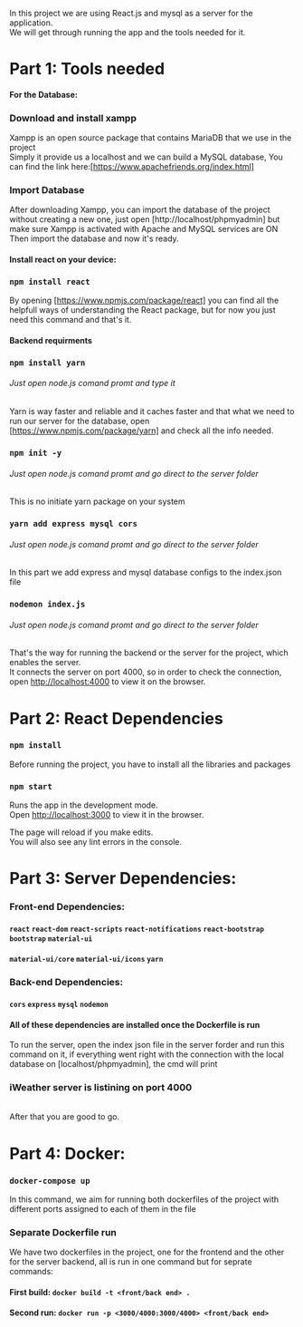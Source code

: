 In this project we are using React.js and mysql as a server for the application.<br>
We will get through running the app and the tools needed for it.

# Part 1: Tools needed

#### For the Database:

### Download and install xampp
Xampp is an open source package that contains MariaDB that we use in the project<br>
Simply it provide us a localhost and we can build a MySQL database,
You can find the link here:[https://www.apachefriends.org/index.html]

### Import Database
After downloading Xampp, you can import the database of the project without creating a new one, just open [http://localhost/phpmyadmin]
but make sure Xampp is activated with Apache and MySQL services are ON
Then import the database and now it's ready.

#### Install react on your device:

### `npm install react`

By opening [https://www.npmjs.com/package/react] you can find all the helpfull ways of understanding the React package,
but for now you just need this command and that's it.

<h4>Backend requirments</h4>

###  `npm install yarn`

<h6>Just open node.js comand promt and type it</h6>

Yarn is way faster and reliable and it caches faster and that what we need to run our server for the database, open [https://www.npmjs.com/package/yarn] and check all the info needed.

###  `npm init -y`
<h6>Just open node.js comand promt and go direct to the server folder</h6>

This is no initiate yarn package on your system

###  `yarn add express mysql cors`

<h6>Just open node.js comand promt and go direct to the server folder</h6>

In this part we add express and mysql database configs to the index.json file 

### `nodemon index.js`

<h6>Just open node.js comand promt and go direct to the server folder</h6>

That's the way for running the backend or the server for the project, which enables the server.<br>
It connects the server on port 4000, so in order to check the connection, open [http://localhost:4000](http://localhost:4000) to view it on the browser. 

# Part 2: React Dependencies

### `npm install`
Before running the project, you have to install all the libraries and packages

### `npm start`

Runs the app in the development mode.<br>
Open [http://localhost:3000](http://localhost:3000) to view it in the browser.

The page will reload if you make edits.<br>
You will also see any lint errors in the console.

# Part 3: Server Dependencies:

### Front-end Dependencies:
#### `react`   `react-dom`   `react-scripts`   `react-notifications`   `react-bootstrap`   `bootstrap`   `material-ui`  
#### `material-ui/core`   `material-ui/icons`   `yarn`

### Back-end Dependencies:
#### `cors`  `express`  `mysql`  `nodemon`

<h4>All of these dependencies are installed once the Dockerfile is run</h4>



To run the server, open the index json file in the server forder and run this command on it, if everything went right with the connection with the local database on [localhost/phpmyadmin], the cmd will print <h3>iWeather server is listining on port 4000</h3> <br>
After that you are good to go.

# Part 4: Docker:

### `docker-compose up`
In this command, we aim for running both dockerfiles of the project with different ports assigned to each of them in the file

### Separate Dockerfile run
We have two dockerfiles in the project, one for the frontend and the other for the server backend, all is run in one command but for seprate commands:
#### First build:  `docker build -t <front/back end> .`
#### Second run:  `docker run -p <3000/4000:3000/4000> <front/back end>`
